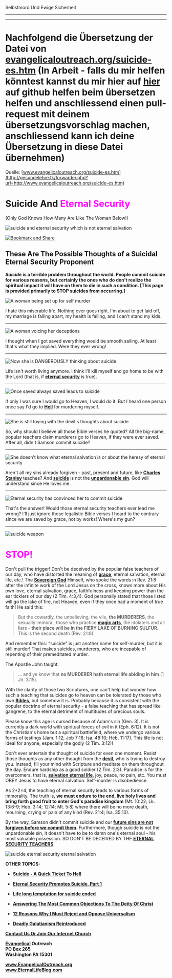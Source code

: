 <!--t Selbstmord Und Ewige Sicherheit - in Arbeit (0% übersetzt) t-->
<!--d Selbstmord Und Ewige Sicherheit - in Arbeit (0% übersetzt) d-->

Selbstmord Und Ewige Sicherheit

- - - 
- - - 

# Nachfolgend die Übersetzung der Datei von [evangelicaloutreach.org/suicide-es.htm](http://gesundelehre.tk/forwarder.php?url=http://www.evangelicaloutreach.org/suicide-es.htm) (In Arbeit - falls du mir helfen könntest kannst du mir hier auf [hier](https://github.com/gesundelehre/gesundelehre_translate/blob/master/content/static/selbstmord/selbstmord-und-ewige-sicherheit.md) auf github helfen beim übersetzen helfen und anschliessend einen pull-request mit deinem übersetzungsvorschlag machen, anschliessend kann ich deine Übersetzung in diese Datei übernehmen)

Quelle: [www.evangelicaloutreach.org/suicide-es.htm](http://gesundelehre.tk/forwarder.php?url=http://www.evangelicaloutreach.org/suicide-es.htm) 


# Suicide And <font color="magenta">Eternal Security</font>

(Only God Knows How Many Are Like The Woman Below!)

![suicide and eternal security which is not eternal salvation](../files/pictures/a-colorb.gif)

[![Bookmark and Share](../s7.addthis.com/static/btn/v2/lg-share-en.gif)](http://www.addthis.com/bookmark.php?v=250&username=xa-4ce723c86d857fe0)



## These Are The Possible Thoughts of a Suicidal Eternal Security Proponent

**_Suicide_ is a terrible problem throughout the world. People commit suicide for various reasons, but certainly the ones who do don't realize the spiritual impact it will have on them to die in such a condition. [This page is provided primarily to STOP suicides from occurring.]**

![A woman being set up for self murder](../files/pictures/woman1.jpg)

I hate this miserable life. Nothing ever goes right.
 I'm about to get laid off, my marriage is falling apart, my health 
is failing, and I can't stand my kids.

* * *

![A woman voicing her deceptions](../files/pictures/woman2.jpg)

I thought when I got saved everything would be 
smooth sailing. At least that's what they implied. Were they ever 
wrong!

* * *

![Now she is DANGEROUSLY thinking about suicide](../files/pictures/woman3.jpg)

Life isn't worth living anymore. I think I'll kill myself 
and go home to be with the Lord (that is, if **[eternal security](http://gesundelehre.tk/forwarder.php?url=http://www.evangelicaloutreach.org/eternal-security.html)** is true).

* * *

![Once saved always saved leads to suicide](../files/pictures/woman4.jpg)

If only I was sure I would go to Heaven, I would do it.
 But I heard one person once say I'd go to **[Hell](http://gesundelehre.tk/forwarder.php?url=http://www.evangelicaloutreach.org/hell.html)** for murdering myself.

* * *

![She is still toying with the devil's thoughts about suicide](../files/pictures/woman5.jpg)

So, why should I believe all those Bible verses he 
quoted? All the big-name, popular teachers claim murderers go 
to Heaven, if they were ever saved. After all, didn't Samson 
commit suicide?

* * *

![She doesn't know what eternal salvation is or about the heresy of eternal security](../files/pictures/woman6.jpg)

Aren't all my sins already forgiven - past, present 
and future, like **[Charles Stanley](http://gesundelehre.tk/forwarder.php?url=http://www.evangelicaloutreach.org/charles-stanley.html)** teaches? And [**suicide**](http://gesundelehre.tk/forwarder.php?url=http://www.evangelicaloutreach.org/suicide.html) is not the 
**[unpardonable sin](http://gesundelehre.tk/forwarder.php?url=http://www.evangelicaloutreach.org/eternal_sin_blasphemy_of_Holy_Spirit.html)**. God will understand since He loves me.

* * *

![Eternal security has convinced her to commit suicide](../files/pictures/woman7.jpg)

That's the answer! Would those eternal security 
teachers ever lead me wrong? I'll just ignore those legalistic Bible 
verses I heard to the contrary since we are saved by grace, not by 
works! Where's my gun?

* * *

![suicide weapon](../files/pictures/gun.jpg)

# **<font color="magenta">STOP!</font>**

Don't pull the trigger! Don't be deceived by the popular false teachers of our day, who have distorted the meaning of [**grace**](http://gesundelehre.tk/forwarder.php?url=http://www.evangelicaloutreach.org/true-grace-false-grace.html), eternal salvation, eternal life, etc.! The **[Sovereign God](http://gesundelehre.tk/forwarder.php?url=http://www.evangelicaloutreach.org/sovereignty-of-god.html)** Himself, who spoke the words in Rev. 21:8 after the infinite work of the Lord Jesus on the cross, knows more about His own love, eternal salvation, grace, faithfulness and keeping power than the ear ticklers of our day (2 Tim. 4:3,4). God personally stated that those listed will go the lake of fire, not Heaven, even if they once had a moment of true faith! He said this:

> But the cowardly, the unbelieving, the vile, **the MURDERERS**, the sexually immoral, those who practice **[magic arts](http://gesundelehre.tk/forwarder.php?url=http://www.evangelicaloutreach.org/occult.html)**, the idolaters and all liars - **their place will be in the FIERY LAKE OF BURNING SULFUR.** This is the second death (Rev. 21:8).

And remember this: "suicide" is just another name for self-murder, but it is still murder! That makes suicides, murderers, who are incapable of repenting of their premeditated murder.

The Apostle John taught:

> ... and ye know that **no MURDERER hath eternal life abiding in him** (1 Jn. 3:15).

With the clarity of those two Scriptures, one can't help but wonder how such a teaching that suicides go to heaven can be tolerated by those who own **[Bibles](http://gesundelehre.tk/forwarder.php?url=http://www.evangelicaloutreach.org/bible.html)**, but somehow it is. Probably because it is consistent with the popular doctrine of eternal security - a false teaching that has spread like gangrene, to the eternal detriment of multitudes of precious souls.

Please know this age is cursed because of Adam's sin (Gen. 3). It is currently a dark world with spiritual forces of evil in it (Eph. 6:12). It is not the Christian's home but a spiritual battlefield, where we undergo various forms of testings (Jam. 1:12; Job 7:18; Isa. 48:10; Heb. 11:17). This life is not ideal for anyone, especially the godly (2 Tim. 3:12)!

Don't ever entertain the thought of suicide for even one moment. Resist those thoughts as any other thought from the **[devil](http://gesundelehre.tk/forwarder.php?url=http://www.evangelicaloutreach.org/devil.html)**, who is trying to destroy you. Instead, fill your mind with Scripture and meditate on them throughout the day. Endure hardship as a good soldier (2 Tim. 2:3). Paradise is for the overcomers, that is, **[salvation eternal life](http://gesundelehre.tk/forwarder.php?url=http://www.evangelicaloutreach.org/getsaved.html)**, joy, peace, no pain, etc. You must OBEY Jesus to have eternal salvation. Self-murder is disobedience.

As 2+2=4, the teaching of eternal security leads to various forms of immorality. The truth is, **we must endure to the end, live holy lives and bring forth good fruit to enter God's paradise kingdom** (Mt. 10:22; Lk. 13:6-9; Heb. 3:14; 12:14; Mt. 5:8) where there will be no more death, mourning, crying or pain of any kind (Rev. 21:4; Isa. 35:10).

By the way, Samson didn't commit suicide and our **[future sins are not forgiven before we commit them](http://gesundelehre.tk/forwarder.php?url=http://www.evangelicaloutreach.org/futuresins.html)**. Furthermore, though suicide is not the unpardonable sin, it doesn't have to be to damn one's eternal soul - his most valuable possession. SO DON'T BE DECEIVED BY THE **[ETERNAL SECURITY TEACHERS](http://gesundelehre.tk/forwarder.php?url=http://www.evangelicaloutreach.org/eternal-security-teachers.html)**.

![suicide eternal security eternal salvation](../files/pictures/a-colorb.gif)

**OTHER TOPICS:**

- **[Suicide - A Quick Ticket To Hell](http://gesundelehre.tk/forwarder.php?url=http://www.evangelicaloutreach.org/suicide.html)**

- **[Eternal Security Promotes Suicide, Part 1](http://gesundelehre.tk/forwarder.php?url=http://www.evangelicaloutreach.org/suicide_testimony.htm)**

- **[Life long temptation for suicide ended](http://gesundelehre.tk/forwarder.php?url=http://www.evangelicaloutreach.org/sj.htm)**

- **[Answering The Most Common Objections To The Deity Of Christ](http://gesundelehre.tk/forwarder.php?url=http://www.evangelicaloutreach.org/deity-of-Christ.html)**

- **[12 Reasons Why I Must Reject and Oppose Universalism](http://gesundelehre.tk/forwarder.php?url=http://www.evangelicaloutreach.org/rejectuniversalism.html)**

- **[Deadly Galatianism Reintroduced](http://gesundelehre.tk/forwarder.php?url=http://www.evangelicaloutreach.org/galatianism.html)**

[**Contact Us Or Join Our Internet Church**](http://gesundelehre.tk/forwarder.php?url=http://www.evangelicaloutreach.org/contact.html)

**[Evangelical](http://gesundelehre.tk/forwarder.php?url=http://www.evangelicaloutreach.org/index.html) Outreach**  
**PO Box 265**  
**Washington PA 15301**

**www.EvangelicalOutreach.org**  
**www.EternalLifeBlog.com**